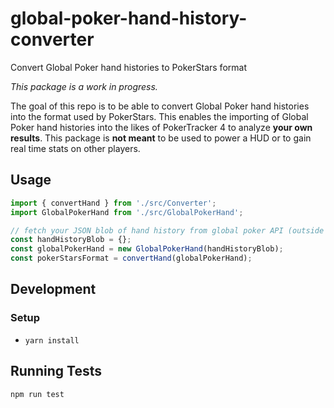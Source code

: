 # global-poker-hand-history-converter
Convert Global Poker hand histories to PokerStars format

*This package is a work in progress.*

 The goal of this repo is to be able to convert Global Poker hand histories into the format used by PokerStars. This enables the importing of Global Poker hand histories into the likes of PokerTracker 4 to analyze **your own results**. This package is **not meant** to be used to power a HUD or to gain real time stats on other players.
 
 ## Usage
 ```javascript
 import { convertHand } from './src/Converter';
 import GlobalPokerHand from './src/GlobalPokerHand';
 
 // fetch your JSON blob of hand history from global poker API (outside the scope of this package)
 const handHistoryBlob = {};
 const globalPokerHand = new GlobalPokerHand(handHistoryBlob);
 const pokerStarsFormat = convertHand(globalPokerHand);
 ```
 ## Development
 ### Setup
 - `yarn install`
## Running Tests
`npm run test`
